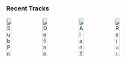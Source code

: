 ### Recent Tracks
[<img src='https://lastfm.freetls.fastly.net/i/u/300x300/233f17c7a47a49c097cee19bedde05f5.png' width='16%' height='16%' alt='Sub Prime Directive'>](https://www.last.fm/music/michael%2bgiacchino/_/sub%2bprime%2bdirective)&nbsp;&nbsp;&nbsp;&nbsp;[<img src='https://lastfm.freetls.fastly.net/i/u/300x300/3b4869f52831722df8e079c8ff158228.jpg' width='16%' height='16%' alt='Define Dancing'>](https://www.last.fm/music/thomas%2bnewman/_/define%2bdancing)&nbsp;&nbsp;&nbsp;&nbsp;[<img src='https://lastfm.freetls.fastly.net/i/u/300x300/d8c738f6a117c00bb6bdb79198cd5b90.jpg' width='16%' height='16%' alt='Alan Turings Legacy'>](https://www.last.fm/music/alexandre%2bdesplat/_/alan%2bturing%2527s%2blegacy)&nbsp;&nbsp;&nbsp;&nbsp;[<img src='https://lastfm.freetls.fastly.net/i/u/300x300/9549ca3f4b07b366f2be64dc34ba730f.png' width='16%' height='16%' alt='Return Of The Jedi: Parade Of The Ewoks'>](https://www.last.fm/music/john%2bwilliams/_/return%2bof%2bthe%2bjedi%253a%2bparade%2bof%2bthe%2bewoks)&nbsp;&nbsp;&nbsp;&nbsp;